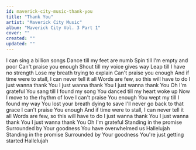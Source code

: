 ```yaml
---
id: maverick-city-music-thank-you
title: "Thank You"
artist: "Maverick City Music"
album: "Maverick City Vol. 3 Part 1"
cover: ""
created: ""
updated: ""
---
```


I can sing a billion songs 
Dance till my feet are numb 
Spin till I'm empty and poor 
Can't praise you enough 
Shout till my voice gives way 
Leap till I have no strength 
Lose my breath trying to explain 
Can't praise you enough 
And if time were to stall, I can never tell it all 
Words are few, so this will have to do 
I just wanna thank You 
I just wanna thank You 
I just wanna thank You 
Oh I'm grateful 
You sang till I found my song 
You danced till my heart woke up 
Now I move to the rhythm of love 
I can't praise You enough 
You wept my till I found my way 
You lost your breath dying to save 
I'll never go back to that grace 
I can't praise You enough 
And if time were to stall, I can never tell it all 
Words are few, so this will have to do 
I just wanna thank You 
I just wanna thank You 
I just wanna thank You 
Oh I'm grateful 
Standing in the promise 
Surrounded by Your goodness 
You have overwhelmed us 
Hallelujah 
Standing in the promise 
Surrounded by Your goodness 
You're just getting started 
Hallelujah